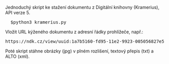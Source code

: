 Jednoduchý skript ke stažení dokumentu z Digitální knihovny (Kramerius), API verze 5.

<pre>
  $python3 kramerius.py 
</pre>

Vložit URL kýženého dokumentu z adresní řádky prohlížeče, např.:

<pre>https://ndk.cz/view/uuid:1a7b5160-fd95-11e2-9923-005056827e52?page=uuid:53589790-06e1-11e3-9439-005056825209&fulltext=Karl%C5%AFv%20most</pre>

Poté skript stáhne obrázky (jpg) v plném rozlišení, textový přepis (txt) a ALTO (xml).
